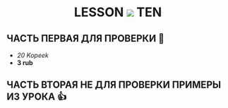 <h1 align="center">LESSON
<img src="https://thumbs.gfycat.com/ComplexAfraidLadybug-max-1mb.gif" >
TEN</h1>

## ЧАСТЬ ПЕРВАЯ ДЛЯ ПРОВЕРКИ :metal:
* _20 Kopeek_
* __3 rub__

## ЧАСТЬ ВТОРАЯ НЕ ДЛЯ ПРОВЕРКИ ПРИМЕРЫ ИЗ УРОКА :+1:
###
###